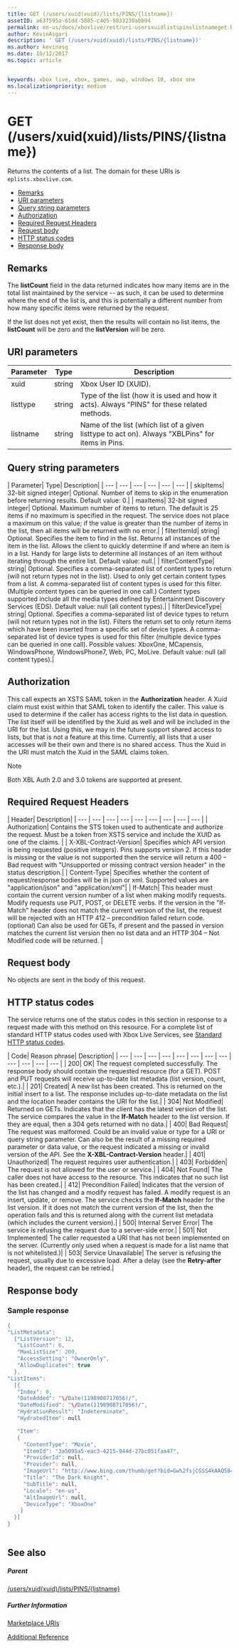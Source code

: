 ```yaml
---
title: GET (/users/xuid(xuid)/lists/PINS/{listname})
assetID: a63f595a-61dd-5885-c405-9833230abb94
permalink: en-us/docs/xboxlive/rest/uri-usersxuidlistspinslistnameget.html
author: KevinAsgari
description: ' GET (/users/xuid(xuid)/lists/PINS/{listname})'
ms.author: kevinasg
ms.date: 10/12/2017
ms.topic: article


keywords: xbox live, xbox, games, uwp, windows 10, xbox one
ms.localizationpriority: medium
---
```



# GET (/users/xuid(xuid)/lists/PINS/{listname})
Returns the contents of a list. 
The domain for these URIs is `eplists.xboxlive.com`.
 
  * [Remarks](#ID4EV)
  * [URI parameters](#ID4EIB)
  * [Query string parameters](#ID4ETB)
  * [Authorization](#ID4ESD)
  * [Required Request Headers](#ID4E6D)
  * [Request body](#ID4EVF)
  * [HTTP status codes](#ID4EAG)
  * [Response body](#ID4E5CAC)
 
<a id="ID4EV"></a>

 
## Remarks
 
The **listCount** field in the data returned indicates how many items are in the total list maintained by the service -- as such, it can be used to determine where the end of the list is, and this is potentially a different number from how many specific items were returned by the request.
 
If the list does not yet exist, then the results will contain no list items, the **listCount** will be zero and the **listVersion** will be zero.
  
<a id="ID4EIB"></a>

 
## URI parameters
 
| Parameter| Type| Description| 
| --- | --- | --- | 
| xuid| string| Xbox User ID (XUID).| 
| listtype| string| Type of the list (how it is used and how it acts). Always "PINS" for these related methods.| 
| listname| string| Name of the list (which list of a given listtype to act on). Always "XBLPins" for items in Pins.| 
  
<a id="ID4ETB"></a>

 
## Query string parameters
 
| Parameter| Type| Description| 
| --- | --- | --- | --- | --- | --- | 
| skipItems| 32-bit signed integer| Optional. Number of items to skip in the enumeration before returning results. Default value: 0.| 
| maxItems| 32-bit signed integer| Optional. Maximum number of items to return. The default is 25 items if no maximum is specified in the request. The service does not place a maximum on this value; if the value is greater than the number of items in the list, then all items will be returned with no error.| 
| filterItemId| string| Optional. Specifies the item to find in the list. Returns all instances of the item in the list. Allows the client to quickly determine if and where an item is in a list. Handy for large lists to determine all instances of an item without iterating through the entire list. Default value: null.| 
| filterContentType| string| Optional. Specifies a comma-separated list of content types to return (will not return types not in the list). Used to only get certain content types from a list. A comma-separated list of content types is used for this filter. (Multiple content types can be queried in one call.) Content types supported include all the media types defined by Entertainment Discovery Services (EDS). Default value: null (all content types).| 
| filterDeviceType| string| Optional. Specifies a comma-separated list of device types to return (will not return types not in the list). Filters the return set to only return items which have been inserted from a specific set of device types. A comma-separated list of device types is used for this filter (multiple device types can be queried in one call). Possible values: XboxOne, MCapensis, WindowsPhone, WindowsPhone7, Web, PC, MoLive. Default value: null (all content types).| 
  
<a id="ID4ESD"></a>

 
## Authorization
 
This call expects an XSTS SAML token in the **Authorization** header. A Xuid claim must exist within that SAML token to identify the caller. This value is used to determine if the caller has access rights to the list data in question. The list itself will be identified by the Xuid as well and will be included in the URI for the list. Using this, we may in the future support shared access to lists, but that is not a feature at this time. Currently, all lists that a user accesses will be their own and there is no shared access. Thus the Xuid in the URI must match the Xuid in the SAML claims token. 

> [!NOTE] 
> Both XBL Auth 2.0 and 3.0 tokens are supported at present. 


  
<a id="ID4E6D"></a>

 
## Required Request Headers
 
| Header| Description| 
| --- | --- | --- | --- | --- | --- | --- | --- | --- | 
| Authorization| Contains the STS token used to authenticate and authorize the request. Must be a token from XSTS service and include the XUID as one of the claims. | 
| X-XBL-Contract-Version| Specifies which API version is being requested (positive integers). Pins supports version 2. If this header is missing or the value is not supported then the service will return a 400 – Bad request with "Unsupported or missing contract version header" in the status description.| 
| Content-Type| Specifies whether the content of request/response bodies will be in json or xml. Supported values are "application/json" and "application/xml"| 
| If-Match| This header must contain the current version number of a list when making modify requests. Modify requests use PUT, POST, or DELETE verbs. If the version in the "If-Match" header does not match the current version of the list, the request will be rejected with an HTTP 412 – precondition failed return code. (optional) Can also be used for GETs, if present and the passed in version matches the current list version then no list data and an HTTP 304 – Not Modified code will be returned. | 
  
<a id="ID4EVF"></a>

 
## Request body
 
No objects are sent in the body of this request.
  
<a id="ID4EAG"></a>

 
## HTTP status codes
 
The service returns one of the status codes in this section in response to a request made with this method on this resource. For a complete list of standard HTTP status codes used with Xbox Live Services, see [Standard HTTP status codes](../../additional/httpstatuscodes.md).
 
| Code| Reason phrase| Description| 
| --- | --- | --- | --- | --- | --- | --- | --- | --- | --- | --- | --- | 
| 200| OK| The request completed successfully. The response body should contain the requested resource (for a GET). POST and PUT requests will receive up-to-date list metadata (list version, count, etc.).| 
| 201| Created| A new list has been created. This is returned on the initial insert to a list. The response includes up-to-date metadata on the list and the location header contains the URI for the list.| 
| 304| Not Modified| Returned on GETs. Indicates that the client has the latest version of the list. The service compares the value in the <b>If-Match</b> header to the list version. If they are equal, then a 304 gets returned with no data.| 
| 400| Bad Request| The request was malformed. Could be an invalid value or type for a URI or query string parameter. Can also be the result of a missing required parameter or data value, or the request indicated a missing or invalid version of the API. See the <b>X-XBL-Contract-Version</b> header.| 
| 401| Unauthorized| The request requires user authentication.| 
| 403| Forbidden| The request is not allowed for the user or service.| 
| 404| Not Found| The caller does not have access to the resource. This indicates that no such list has been created.| 
| 412| Precondition Failed| Indicates that the version of the list has changed and a modify request has failed. A modify request is an insert, update, or remove. The service checks the <b>If-Match</b> header for the list version. If it does not match the current version of the list, then the operation fails and this is returned along with the current list metadata (which includes the current version).| 
| 500| Internal Server Error| The service is refusing the request due to a server-side error.| 
| 501| Not Implemented| The caller requested a URI that has not been implemented on the server. (Currently only used when a request is made for a list name that is not whitelisted.)| 
| 503| Service Unavailable| The server is refusing the request, usually due to excessive load. After a delay (see the <b>Retry-after</b> header), the request can be retried.| 
  
<a id="ID4E5CAC"></a>

 
## Response body
 
<a id="ID4EEDAC"></a>

 
### Sample response
 

```cpp
{ 
"ListMetadata":
  {"ListVersion": 12,
   "ListCount": 6,
   "MaxListSize": 200,
   "AccessSetting": "OwnerOnly",
   "AllowDuplicates": true
  },
"ListItems":
  [{ 
   "Index": 0,
   "DateAdded": "\/Date(1198908717056)/",
   "DateModified": "\/Date(1198908717056)/",
   "HydrationResult": "Indeterminate",
   "HydratedItem": null

   "Item":
   {
     "ContentType": "Movie",
     "ItemId": "3a5095a5-eac3-4215-944d-27bc051faa47",
     "ProviderId": null,
     "Provider": null,
     "ImageUrl": "http://www.bing.com/thumb/get?bid=Gw%2fsjCGSS4kAAQ584x800&bn=SANGAM&fbid=7wIR63+Clmj+0A&fbn=CC",
     "Title": "The Dark Knight",
     "SubTitle": null,
     "Locale": "en-us",
     "AltImageUrl": null,
     "DeviceType": "XboxOne"
    }
  }]
}
         
```

   
<a id="ID4EODAC"></a>

 
## See also
 
<a id="ID4EQDAC"></a>

 
##### Parent 

[/users/xuid(xuid)/lists/PINS/{listname}](uri-usersxuidlistspinslistname.md)

  
<a id="ID4E1DAC"></a>

 
##### Further Information 

[Marketplace URIs](../marketplace/atoc-reference-marketplace.md)

 [Additional Reference](../../additional/atoc-xboxlivews-reference-additional.md)

   